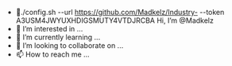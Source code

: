 - 👋./config.sh --url https://github.com/Madkelz/Industry- --token A3USM4JWYUXHDIGSMUTY4VTDJRCBA Hi, I’m @Madkelz
- 👀 I’m interested in ...
- 🌱 I’m currently learning ...
- 💞️ I’m looking to collaborate on ...
- 📫 How to reach me ...

<!---
Madkelz/Madkelz is a ✨ special ✨ repository because its `README.md` (this file) appears on your GitHub profile.
You can click the Preview link to take a look at your changes.
--->
